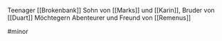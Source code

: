 Teenager
[[Brokenbank]]
Sohn von [[Marks]] und [[Karin]], Bruder von [[Duart]]
Möchtegern Abenteurer und Freund von [[Remenus]]

#minor 